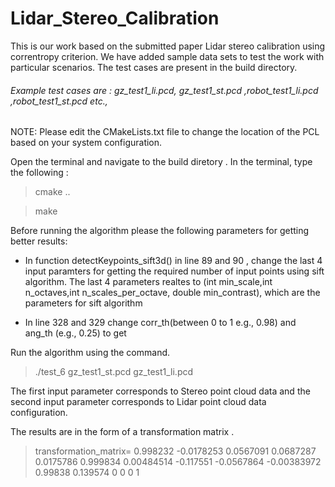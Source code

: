 # Lidar_Stereo_Calibration
This is our work based on the submitted paper Lidar stereo calibration using correntropy criterion.
We have added sample data sets to test the work with particular scenarios. The test cases are present in the build directory.


###### Example test cases are : gz_test1_li.pcd, gz_test1_st.pcd ,robot_test1_li.pcd ,robot_test1_st.pcd etc.,

NOTE: Please edit the CMakeLists.txt file to change the location of the PCL based on your system configuration.

Open the terminal and  navigate to the build diretory .
 In the terminal, type the following :
 
 > cmake ..

 > make 
 
 Before running the algorithm please the following parameters for getting better results:

* In function detectKeypoints_sift3d() in line 89 and 90 , change the last 4 input paramters for getting the required number of input points using sift algorithm. The last 4 parameters realtes to (int min_scale,int n_octaves,int n_scales_per_octave, double min_contrast), which are the parameters for sift algorithm

 * In line 328 and 329 change corr_th(between 0 to 1 e.g., 0.98) and ang_th (e.g., 0.25) to get 
 
 
 Run the algorithm using the command.
 
> ./test_6 gz_test1_st.pcd gz_test1_li.pcd

The first input parameter corresponds to Stereo point cloud data and the second input parameter corresponds to Lidar point cloud  data configuration.

The results are in the form of a transformation matrix .



>  transformation_matrix=
>  0.998232  -0.0178253   0.0567091   0.0687287
>  0.0175786    0.999834  0.00484514   -0.117551
> -0.0567864 -0.00383972     0.99838    0.139574
>          0           0           0           1

